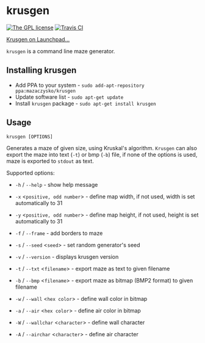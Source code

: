 # krusgen
[![The GPL license](https://img.shields.io/badge/license-GPL-blue.svg?style=flat-square)](http://opensource.org/licenses/GPL-3.0)
[![Travis CI](https://img.shields.io/travis/mazaczysko/krusgen/master.svg?style=flat-square)](https://travis-ci.org/mazaczysko/krusgen/master)

[Krusgen on Launchpad...](https://launchpad.net/krusgen)

`krusgen` is a command line maze generator.

## Installing krusgen

- Add PPA to your system - `sudo add-apt-repository ppa:mazaczysko/krusgen`
- Update software list - `sudo apt-get update`
- Install `krusgen` package - `sudo apt-get install krusgen`

## Usage
`krusgen [OPTIONS]`


Generates a maze of given size, using Kruskal's algorithm.
`Krusgen` can also export the maze into text (`-t`)  or bmp (`-b`) file, if none of the options is used, maze is exported to `stdout` as text.

Supported options:

- `-h` / `--help` - show help message

- `-x` <`positive, odd number`> - define map width, if not used, width is set automatically to 31

- `-y` <`positive, odd number`> - define map height, if not used, height is set automatically to 31

- `-f` / `--frame` - add borders to maze

- `-s` / `--seed` <`seed`> - set random generator's seed

- `-v` / `--version` - displays krusgen version

- `-t` / `--txt` <`filename`> - export maze as text to given filename

- `-b` / `--bmp` <`filename`> - export maze as bitmap (BMP2 format) to given filename

- `-w` / `--wall` <`hex color`> - define wall color in bitmap

- `-a` / `--air` <`hex color`> - define air color in bitmap

- `-W` / `--wallchar` <`character`> - define wall character

- `-A` / `--airchar` <`character`> - define air character
